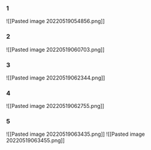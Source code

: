 ### 1 
![[Pasted image 20220519054856.png]]


### 2 
![[Pasted image 20220519060703.png]]


 ### 3 
 ![[Pasted image 20220519062344.png]]


### 4 
![[Pasted image 20220519062755.png]]


### 5
![[Pasted image 20220519063435.png]]
![[Pasted image 20220519063455.png]]



